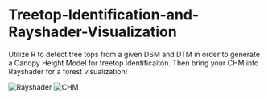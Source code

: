 # Treetop-Identification-and-Rayshader-Visualization
Utilize R to detect tree tops from a given DSM and DTM in order to generate a Canopy Height Model for treetop identificaiton. Then bring your CHM into Rayshader for a forest visualization!

![Rayshader](https://raw.githubusercontent.com/JTSALAH/Treetop-Identification-and-Rayshader-Visualization/main/TTID_Examples/Rayshader_Vis.png)
![CHM](https://raw.githubusercontent.com/JTSALAH/Treetop-Identification-and-Rayshader-Visualization/main/TTID_Examples/Example_TTID.png)
